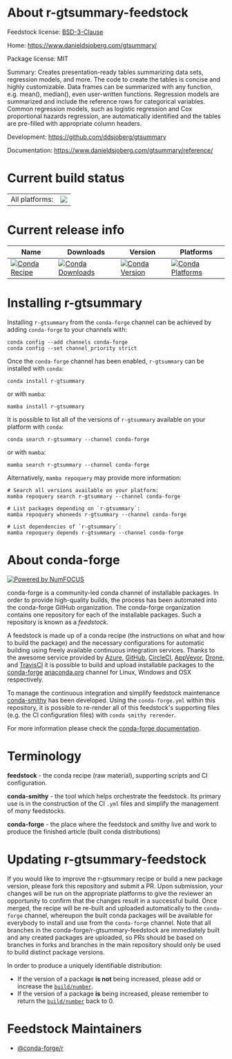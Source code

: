 About r-gtsummary-feedstock
===========================

Feedstock license: [BSD-3-Clause](https://github.com/conda-forge/r-gtsummary-feedstock/blob/main/LICENSE.txt)

Home: https://www.danieldsjoberg.com/gtsummary/

Package license: MIT

Summary: Creates presentation-ready tables summarizing data sets, regression models, and more. The code to create the tables is concise and highly customizable. Data frames can be summarized with any function, e.g. mean(), median(), even user-written functions. Regression models are summarized and include the reference rows for categorical variables. Common regression models, such as logistic regression and Cox proportional hazards regression, are automatically identified and the tables are pre-filled with appropriate column headers.

Development: https://github.com/ddsjoberg/gtsummary

Documentation: https://www.danieldsjoberg.com/gtsummary/reference/

Current build status
====================


<table><tr><td>All platforms:</td>
    <td>
      <a href="https://dev.azure.com/conda-forge/feedstock-builds/_build/latest?definitionId=9552&branchName=main">
        <img src="https://dev.azure.com/conda-forge/feedstock-builds/_apis/build/status/r-gtsummary-feedstock?branchName=main">
      </a>
    </td>
  </tr>
</table>

Current release info
====================

| Name | Downloads | Version | Platforms |
| --- | --- | --- | --- |
| [![Conda Recipe](https://img.shields.io/badge/recipe-r--gtsummary-green.svg)](https://anaconda.org/conda-forge/r-gtsummary) | [![Conda Downloads](https://img.shields.io/conda/dn/conda-forge/r-gtsummary.svg)](https://anaconda.org/conda-forge/r-gtsummary) | [![Conda Version](https://img.shields.io/conda/vn/conda-forge/r-gtsummary.svg)](https://anaconda.org/conda-forge/r-gtsummary) | [![Conda Platforms](https://img.shields.io/conda/pn/conda-forge/r-gtsummary.svg)](https://anaconda.org/conda-forge/r-gtsummary) |

Installing r-gtsummary
======================

Installing `r-gtsummary` from the `conda-forge` channel can be achieved by adding `conda-forge` to your channels with:

```
conda config --add channels conda-forge
conda config --set channel_priority strict
```

Once the `conda-forge` channel has been enabled, `r-gtsummary` can be installed with `conda`:

```
conda install r-gtsummary
```

or with `mamba`:

```
mamba install r-gtsummary
```

It is possible to list all of the versions of `r-gtsummary` available on your platform with `conda`:

```
conda search r-gtsummary --channel conda-forge
```

or with `mamba`:

```
mamba search r-gtsummary --channel conda-forge
```

Alternatively, `mamba repoquery` may provide more information:

```
# Search all versions available on your platform:
mamba repoquery search r-gtsummary --channel conda-forge

# List packages depending on `r-gtsummary`:
mamba repoquery whoneeds r-gtsummary --channel conda-forge

# List dependencies of `r-gtsummary`:
mamba repoquery depends r-gtsummary --channel conda-forge
```


About conda-forge
=================

[![Powered by
NumFOCUS](https://img.shields.io/badge/powered%20by-NumFOCUS-orange.svg?style=flat&colorA=E1523D&colorB=007D8A)](https://numfocus.org)

conda-forge is a community-led conda channel of installable packages.
In order to provide high-quality builds, the process has been automated into the
conda-forge GitHub organization. The conda-forge organization contains one repository
for each of the installable packages. Such a repository is known as a *feedstock*.

A feedstock is made up of a conda recipe (the instructions on what and how to build
the package) and the necessary configurations for automatic building using freely
available continuous integration services. Thanks to the awesome service provided by
[Azure](https://azure.microsoft.com/en-us/services/devops/), [GitHub](https://github.com/),
[CircleCI](https://circleci.com/), [AppVeyor](https://www.appveyor.com/),
[Drone](https://cloud.drone.io/welcome), and [TravisCI](https://travis-ci.com/)
it is possible to build and upload installable packages to the
[conda-forge](https://anaconda.org/conda-forge) [anaconda.org](https://anaconda.org/)
channel for Linux, Windows and OSX respectively.

To manage the continuous integration and simplify feedstock maintenance
[conda-smithy](https://github.com/conda-forge/conda-smithy) has been developed.
Using the ``conda-forge.yml`` within this repository, it is possible to re-render all of
this feedstock's supporting files (e.g. the CI configuration files) with ``conda smithy rerender``.

For more information please check the [conda-forge documentation](https://conda-forge.org/docs/).

Terminology
===========

**feedstock** - the conda recipe (raw material), supporting scripts and CI configuration.

**conda-smithy** - the tool which helps orchestrate the feedstock.
                   Its primary use is in the construction of the CI ``.yml`` files
                   and simplify the management of *many* feedstocks.

**conda-forge** - the place where the feedstock and smithy live and work to
                  produce the finished article (built conda distributions)


Updating r-gtsummary-feedstock
==============================

If you would like to improve the r-gtsummary recipe or build a new
package version, please fork this repository and submit a PR. Upon submission,
your changes will be run on the appropriate platforms to give the reviewer an
opportunity to confirm that the changes result in a successful build. Once
merged, the recipe will be re-built and uploaded automatically to the
`conda-forge` channel, whereupon the built conda packages will be available for
everybody to install and use from the `conda-forge` channel.
Note that all branches in the conda-forge/r-gtsummary-feedstock are
immediately built and any created packages are uploaded, so PRs should be based
on branches in forks and branches in the main repository should only be used to
build distinct package versions.

In order to produce a uniquely identifiable distribution:
 * If the version of a package **is not** being increased, please add or increase
   the [``build/number``](https://docs.conda.io/projects/conda-build/en/latest/resources/define-metadata.html#build-number-and-string).
 * If the version of a package **is** being increased, please remember to return
   the [``build/number``](https://docs.conda.io/projects/conda-build/en/latest/resources/define-metadata.html#build-number-and-string)
   back to 0.

Feedstock Maintainers
=====================

* [@conda-forge/r](https://github.com/orgs/conda-forge/teams/r/)

